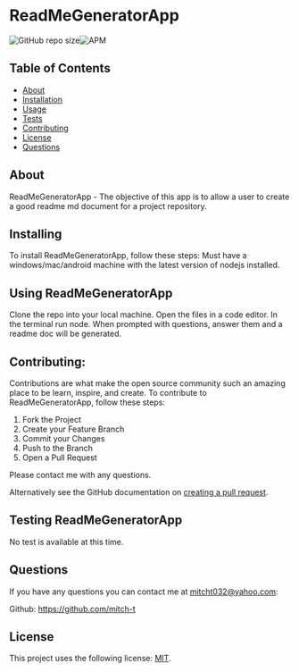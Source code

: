 # ReadMeGeneratorApp

<!--- These are examples. See https://shields.io for others or to customize this set of shields. You might want to include dependencies, project status and licence info here --->
![GitHub repo size](https://img.shields.io/github/repo-size/mitch-t/ReadMeGeneratorApp)![APM](https://img.shields.io/apm/l/test?style=for-the-badge)

<!-- TABLE OF CONTENTS -->
## Table of Contents

* [About](#about)
* [Installation](#installation)
* [Usage](#usage)
* [Tests](#tests)
* [Contributing](#contributing)
* [License](#license)
* [Questions](#questions) 

## About 
ReadMeGeneratorApp - The objective of this app is to allow a user to create a good readme md document for a project repository.

## Installing 
To install ReadMeGeneratorApp, follow these steps: Must have a windows/mac/android machine with the latest version of nodejs installed.

## Using ReadMeGeneratorApp
Clone the repo into your local machine. Open the files in a code editor. In the terminal run node. When prompted with questions, answer them and a readme doc will be generated.

## Contributing:

Contributions are what make the open source community such an amazing place to be learn, inspire, and create. 
To contribute to ReadMeGeneratorApp, follow these steps:
1. Fork the Project
2. Create your Feature Branch 
3. Commit your Changes 
4. Push to the Branch 
5. Open a Pull Request

Please contact me with any questions.

Alternatively see the GitHub documentation on [creating a pull request](https://help.github.com/en/github/collaborating-with-issues-and-pull-requests/creating-a-pull-request).


## Testing ReadMeGeneratorApp
No test is available at this time.

## Questions
If you have any questions you can contact me at mitcht032@yahoo.com:

Github: https://github.com/mitch-t

## License

This project uses the following license: [MIT](<link>).

